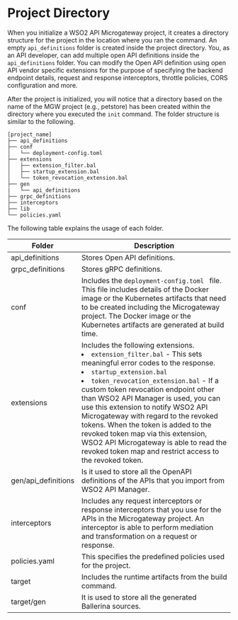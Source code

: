 # Project Directory

When you initialize a WSO2 API Microgateway project, it creates a directory structure for the project in the location where you ran the command. An empty `api_definitions` folder is created inside the project directory. You, as an API developer, can add multiple open API definitions inside the `api_definitions` folder. You can modify the Open API definition using open API vendor specific extensions for the purpose of specifying the backend endpoint details, request and response interceptors, throttle policies, CORS configuration and more.

After the project is initialized, you will notice that a directory based on the name of the MGW project (e.g., petstore) has been created within the directory where you executed the `init` command. The folder structure is similar to the following.

``` text
[project_name]
├── api_definitions
├── conf
│   └── deployment-config.toml
├── extensions
│   ├── extension_filter.bal
│   ├── startup_extension.bal
│   └── token_revocation_extension.bal
├── gen
|   └── api_definitions
├── grpc_definitions
├── interceptors
├── lib
└── policies.yaml
```

The following table explains the usage of each folder.

| Folder                                         | Description                                                                                                                                                                                                                                                                                                                                                                                                               |
|------------------------------------------------|---------------------------------------------------------------------------------------------------------------------------------------------------------------------------------------------------------------------------------------------------------------------------------------------------------------------------------------------------------------------------------------------------------------------------|
| api_definitions                                | Stores Open API definitions.                                                                                                                                                                                                                                                                                                                                                                                              |
| grpc_definitions                               | Stores gRPC definitions.                                                                                                                                                                                                                                                                                                                                                                                              |
| conf                                           | Includes the `deployment-config.toml ` file. This file includes details of the Docker image or the Kubernetes artifacts that need to be created including the Microgateway project. The Docker image or the Kubernetes artifacts are generated at build time.                                                                                                                                     |
| extensions                                     | Includes the following extensions. <li> `extension_filter.bal` - This sets meaningful error codes to the response. </li> <li>`startup_extension.bal` </li> <li>`token_revocation_extension.bal` - If a custom token revocation endpoint other than WSO2 API Manager is used, you can use this extension to notify WSO2 API Microgateway with regard to the revoked tokens. When the token is added to the revoked token map via this extension, WSO2 API Microgateway is able to read the revoked token map and restrict access to the revoked token.</li>  |
| gen/api_definitions                            | Is it used to store all the OpenAPI definitions of the APIs that you import from WSO2 API Manager.                                                                                                                                                                                                                                                                                                                        |
| interceptors                                   | Includes any request interceptors or response interceptors that you use for the APIs in the Microgateway project. An interceptor is able to perform mediation and transformation on a request or response.                                                                                                                                                                                                                |
| policies.yaml                                  | This specifies the predefined policies used for the project.                                                                                                                                                                                                                                                                                                                                                              |
| target                                         | Includes the runtime artifacts from the build command.                                                                                                                                                                                                                                                                                                                                                                    |
| target/gen                                     | It is used to store all the generated Ballerina sources.                                                                                                                                                                                                                                                                                                                                                                  |


